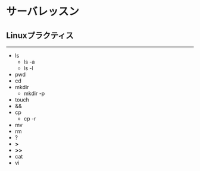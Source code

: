 # サーバレッスン
Linuxプラクティス
-----------------
---
- ls  
	- ls -a	 
	- ls -l  
- pwd  
- cd  
- mkdir  
	- mkdir -p  
- touch  
- &&  
- cp  
	- cp -r  
- mv   
- rm  
- ?  
- __>__  
- __>>__  
- cat  
- vi  
